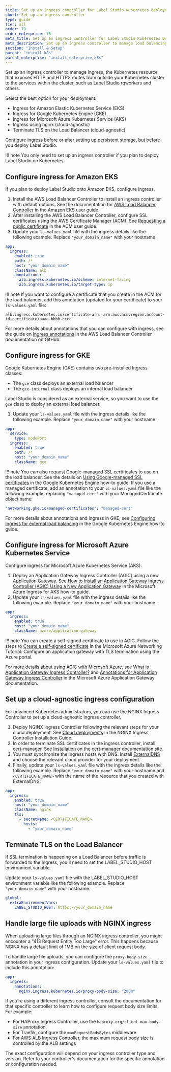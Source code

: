 ```yaml
---
title: Set up an ingress controller for Label Studio Kubernetes deployments
short: Set up an ingress controller
type: guide
tier: all
order: 70
order_enterprise: 70
meta_title: Set up an ingress controller for Label Studio Kubernetes Deployments
meta_description: Set up an ingress controller to manage load balancing and access to Label Studio Kubernetes deployments for your data science and machine learning projects.
section: "Install & Setup"
parent: "install_k8s"
parent_enterprise: "install_enterprise_k8s"
---
```


Set up an ingress controller to manage Ingress, the Kubernetes resource that exposes HTTP and HTTPS routes from outside your Kubernetes cluster to the services within the cluster, such as Label Studio rqworkers and others.  

Select the best option for your deployment:
- Ingress for Amazon Elastic Kubernetes Service (EKS)
- Ingress for Google Kubernetes Engine (GKE)
- Ingress for Microsoft Azure Kubernetes Service (AKS)
- Ingress using nginx (cloud-agnostic)
- Terminate TLS on the Load Balancer (cloud-agnostic)

Configure ingress before or after setting up [persistent storage](persistent_storage.html), but before you deploy Label Studio.

!!! note 
    You only need to set up an ingress controller if you plan to deploy Label Studio on Kubernetes. 

## Configure ingress for Amazon EKS

If you plan to deploy Label Studio onto Amazon EKS, configure ingress. 

1. Install the AWS Load Balancer Controller to install an ingress controller with default options. See the documentation for [AWS Load Balancer Controller](https://docs.aws.amazon.com/eks/latest/userguide/aws-load-balancer-controller.html) in the Amazon EKS user guide.
2. After installing the AWS Load Balancer Controller, configure SSL certificates using the AWS Certificate Manager (ACM). See [Requesting a public certificate](https://docs.aws.amazon.com/acm/latest/userguide/gs-acm-request-public.html) in the ACM user guide.
3. Update your `ls-values.yaml` file with the ingress details like the following example. Replace `"your_domain_name"` with your hostname.
```yaml
app:
  ingress:
    enabled: true
    path: /*
    host: "your_domain_name"
    className: alb
    annotations: 
      alb.ingress.kubernetes.io/scheme: internet-facing
      alb.ingress.kubernetes.io/target-type: ip
```

!!! note
    If you want to configure a certificate that you create in the ACM for the load balancer, add this annotation (updated for your certificate) to your `ls-values.yaml` file:  
```
alb.ingress.kubernetes.io/certificate-arn: arn:aws:acm:region:account-id:certificate/aaaa-bbbb-cccc
```

For more details about annotations that you can configure with ingress, see the guide on [Ingress annotations](https://kubernetes-sigs.github.io/aws-load-balancer-controller/latest/guide/ingress/annotations/) in the AWS Load Balancer Controller documentation on GitHub.

## Configure ingress for GKE

Google Kubernetes Engine (GKE) contains two pre-installed Ingress classes:
- The `gce` class deploys an external load balancer
- The `gce-internal` class deploys an internal load balancer

Label Studio is considered as an external service, so you want to use the `gce` class to deploy an external load balancer.

1. Update your `ls-values.yaml` file with the ingress details like the following example. Replace `"your_domain_name"` with your hostname.
```yaml
app:
  service:
    type: nodePort
  ingress:
    enabled: true
    path: /*
    host: "your_domain_name"
    className: gce
```

!!! note 
    You can also request Google-managed SSL certificates to use on the load balancer. See the details on [Using Google-managed SSL certificates](https://cloud.google.com/kubernetes-engine/docs/how-to/managed-certs) in the Google Kubernetes Engine how-to guide. If you use a managed certificate, add an annotation to your `ls-values.yaml` file like the following example, replacing `"managed-cert"` with your ManagedCertificate object name:
```yaml
"networking.gke.io/managed-certificates": "managed-cert"
```

For more details about annotations and ingress in GKE, see [Configuring Ingress for external load balancing](https://cloud.google.com/kubernetes-engine/docs/how-to/load-balance-ingress) in the Google Kubernetes Engine how-to guide.

## Configure ingress for Microsoft Azure Kubernetes Service

Configure ingress for Microsoft Azure Kubernetes Service (AKS).

1. Deploy an Application Gateway Ingress Controller (AGIC) using a new Application Gateway. See [How to Install an Application Gateway Ingress Controller (AGIC) Using a New Application Gateway](https://docs.microsoft.com/en-us/azure/application-gateway/ingress-controller-install-new) in the Microsoft Azure Ingress for AKS how-to guide. 
2. Update your `ls-values.yaml` file with the ingress details like the following example. Replace `"your_domain_name"` with your hostname.
```yaml
app:
  ingress:
    enabled: true
    host: "your_domain_name"
    className: azure/application-gateway
```

!!! note 
    You can create a self-signed certificate to use in AGIC. Follow the steps to [Create a self-signed certificate](https://docs.microsoft.com/en-us/azure/application-gateway/create-ssl-portal#create-a-self-signed-certificate) in the Microsoft Azure Networking Tutorial: Configure an application gateway with TLS termination using the Azure portal. 

For more details about using AGIC with Microsoft Azure, see [What is Application Gateway Ingress Controller?](https://docs.microsoft.com/en-us/azure/application-gateway/ingress-controller-overview) and [Annotations for Application Gateway Ingress Controller](https://docs.microsoft.com/en-us/azure/application-gateway/ingress-controller-annotations) in the Microsoft Azure Application Gateway documentation.

## Set up a cloud-agnostic ingress configuration

For advanced Kubernetes administrators, you can use the NGINX Ingress Controller to set up a cloud-agnostic ingress controller.

1. Deploy NGINX Ingress Controller following the relevant steps for your cloud deployment. See [Cloud deployments](https://kubernetes.github.io/ingress-nginx/deploy/#cloud-deployments) in the NGINX Ingress Controller Installation Guide. 
2. In order to terminate SSL certificates in the ingress controller, install cert-manager. See [Installation](https://cert-manager.io/docs/installation/) on the cert-manager documentation site.  
3. You must synchronize the ingress hosts with DNS. Install [ExternalDNS](https://github.com/kubernetes-sigs/external-dns#readme) and choose the relevant cloud provider for your deployment.
4. Finally, update your `ls-values.yaml` file with the ingress details like the following example. Replace `"your_domain_name"` with your hostname and `<CERTIFICATE_NAME>` with the name of the resource that you created with ExternalDNS.
```yaml
app:
  ingress:
    enabled: true
    host: "your_domain_name"
    className: nginx
    tls:
      - secretName: <CERTIFICATE_NAME>
        hosts:
          - "your_domain_name"
```

## Terminate TLS on the Load Balancer

If SSL termination is happening on a Load Balancer before traffic is forwarded to the Ingress, you'll need to set the LABEL_STUDIO_HOST environment variable.

Update your `ls-values.yaml` file with the LABEL_STUDIO_HOST environment variable like the following example. Replace `"your_domain_name"` with your hostname.
```yaml
global:
  extraEnvironmentVars:
    LABEL_STUDIO_HOST: https://your_domain_name
```


## Handle large file uploads with NGINX ingress

When uploading large files through an NGINX ingress controller, you might encounter a "413 Request Entity Too Large" error. This happens because NGINX has a default limit of 1MB on the size of client request body.

To handle large file uploads, you can configure the `proxy-body-size` annotation in your ingress configuration. Update your `ls-values.yaml` file to include this annotation:
```yaml
app:
  ingress:
    annotations:
      nginx.ingress.kubernetes.io/proxy-body-size: "200m"
```

If you're using a different ingress controller, consult the documentation for that specific controller to learn how to configure request body size limits. For example:

- For HAProxy Ingress Controller, use the `haproxy.org/client-max-body-size` annotation
- For Traefik, configure the `maxRequestBodyBytes` middleware
- For AWS ALB Ingress Controller, the maximum request body size is controlled by the ALB settings

The exact configuration will depend on your ingress controller type and version. Refer to your controller's documentation for the specific annotation or configuration needed.
